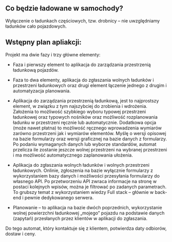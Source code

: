 ## Co będzie ładowane w samochody?
Wyłączenie o ładunkach częściowych, tzw. drobnicy – nie uwzględniamy ładunków cało pojazdowych.

## Wstępny plan apliakcji:
Projekt ma dwie fazy i trzy główne elementy:

* Faza i pierwszy element to aplikacja do zarządzania przestrzenią ładunkową pojazdów.
* Faza to dwa elementy, aplikacja do zgłaszania wolnych ładunków i przestrzeni ładunkowych oraz drugi element łączenie jednego z drugim i automatyzacja planowania.


* Aplikacja do zarządzania przestrzenią ładunkową, jest to najprostszy element, w związku z tym najszybciej do zrobienia i wdrożenia. Założenia to możliwość szybkiego wyboru typowej przestrzeni ładunkowej oraz typowych nośników oraz możliwość rozplanowania ładunku w przestrzeni ręcznie lub automatycznie. Dodatkowa opcja (może nawet płatna) to możliwość ręcznego wprowadzenia wymiarów zarówno przestrzeni jak i wymiarów elementów. Myślę o wersji opisowej na bazie formularzy oraz wersji graficznej na bazie danych z formularzy. Po podaniu wymaganych danych lub wyborze standardów, automat przelicza ile zostanie jeszcze wolnej przestrzeni na wybranej przestrzeni i ma możliwość automatycznego zaplanowania ułożenia.
* Aplikacja do zgłaszania wolnych ładunków i wolnych przestrzeni ładunkowych. Onlinie, zgłoszenia na bazie wyłącznie formularzy z wykorzystaniem bazy danych i możliwości przesyłania formularzy do własnego API. Po przetworzeniu API zwraca informacje na stronę w postaci kolejnych wpisów, można je filtrować po zadanych parametrach. To grubszy temat z wykorzystaniem wiedzy Full stack – głównie w back-end i pewnie dedykowanego serwera.
* Planowanie – to aplikacja na bazie dwóch poprzednich, wykorzystanie wolnej powierzchni ładunkowej „mojego” pojazdu na podstawie danych (zapytań) przesłanych przez klientów w aplikacji do zgłaszania.

Do tego automat, który kontaktuje się z klientem, potwierdza daty odbiorów, dostaw i ceny.
